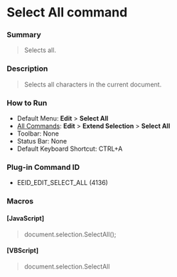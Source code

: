 # Select All command

### Summary

> Selects all.

### Description

> Selects all characters in the current document.

### How to Run

- Default Menu: **Edit** \> **Select All**
- [All Commands](../tools/all_commands): **Edit** \> **Extend Selection**
\> **Select All**
- Toolbar: None
- Status Bar: None
- Default Keyboard Shortcut: CTRL+A

### Plug-in Command ID

- EEID\_EDIT\_SELECT\_ALL (4136)

### Macros

#### \[JavaScript\]

> document.selection.SelectAll();

#### \[VBScript\]

> document.selection.SelectAll